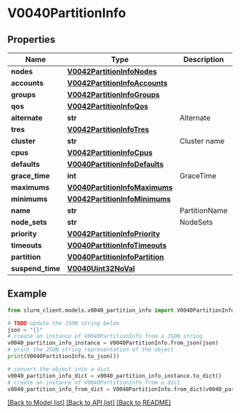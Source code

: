 # V0040PartitionInfo


## Properties

Name | Type | Description | Notes
------------ | ------------- | ------------- | -------------
**nodes** | [**V0042PartitionInfoNodes**](V0042PartitionInfoNodes.md) |  | [optional] 
**accounts** | [**V0042PartitionInfoAccounts**](V0042PartitionInfoAccounts.md) |  | [optional] 
**groups** | [**V0042PartitionInfoGroups**](V0042PartitionInfoGroups.md) |  | [optional] 
**qos** | [**V0042PartitionInfoQos**](V0042PartitionInfoQos.md) |  | [optional] 
**alternate** | **str** | Alternate | [optional] 
**tres** | [**V0042PartitionInfoTres**](V0042PartitionInfoTres.md) |  | [optional] 
**cluster** | **str** | Cluster name | [optional] 
**cpus** | [**V0042PartitionInfoCpus**](V0042PartitionInfoCpus.md) |  | [optional] 
**defaults** | [**V0040PartitionInfoDefaults**](V0040PartitionInfoDefaults.md) |  | [optional] 
**grace_time** | **int** | GraceTime | [optional] 
**maximums** | [**V0040PartitionInfoMaximums**](V0040PartitionInfoMaximums.md) |  | [optional] 
**minimums** | [**V0042PartitionInfoMinimums**](V0042PartitionInfoMinimums.md) |  | [optional] 
**name** | **str** | PartitionName | [optional] 
**node_sets** | **str** | NodeSets | [optional] 
**priority** | [**V0042PartitionInfoPriority**](V0042PartitionInfoPriority.md) |  | [optional] 
**timeouts** | [**V0040PartitionInfoTimeouts**](V0040PartitionInfoTimeouts.md) |  | [optional] 
**partition** | [**V0040PartitionInfoPartition**](V0040PartitionInfoPartition.md) |  | [optional] 
**suspend_time** | [**V0040Uint32NoVal**](V0040Uint32NoVal.md) |  | [optional] 

## Example

```python
from slurm_client.models.v0040_partition_info import V0040PartitionInfo

# TODO update the JSON string below
json = "{}"
# create an instance of V0040PartitionInfo from a JSON string
v0040_partition_info_instance = V0040PartitionInfo.from_json(json)
# print the JSON string representation of the object
print(V0040PartitionInfo.to_json())

# convert the object into a dict
v0040_partition_info_dict = v0040_partition_info_instance.to_dict()
# create an instance of V0040PartitionInfo from a dict
v0040_partition_info_from_dict = V0040PartitionInfo.from_dict(v0040_partition_info_dict)
```
[[Back to Model list]](../README.md#documentation-for-models) [[Back to API list]](../README.md#documentation-for-api-endpoints) [[Back to README]](../README.md)


